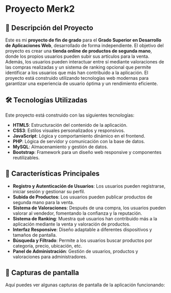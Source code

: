 # Proyecto Merk2

## 📖 Descripción del Proyecto

Este es mi **proyecto de fin de grado** para el **Grado Superior en Desarrollo de Aplicaciones Web**, desarrollado de forma independiente. El objetivo del proyecto es crear una **tienda online de productos de segunda mano**, donde los propios usuarios pueden subir sus artículos para la venta. Además, los usuarios pueden interactuar entre sí mediante valoraciones de las compras realizadas y un sistema de ranking opcional que permite identificar a los usuarios que más han contribuido a la aplicación. El proyecto está construido utilizando tecnologías web modernas para garantizar una experiencia de usuario óptima y un rendimiento eficiente.

## 🛠️ Tecnologías Utilizadas

Este proyecto está construido con las siguientes tecnologías:

- **HTML5**: Estructuración del contenido de la aplicación.
- **CSS3**: Estilos visuales personalizados y responsivos.
- **JavaScript**: Lógica y comportamiento dinámico en el frontend.
- **PHP**: Lógica de servidor y comunicación con la base de datos.
- **MySQL**: Almacenamiento y gestión de datos.
- **Bootstrap**: Framework para un diseño web responsive y componentes reutilizables.

## 🚀 Características Principales

- **Registro y Autenticación de Usuarios**: Los usuarios pueden registrarse, iniciar sesión y gestionar su perfil.
- **Subida de Productos**: Los usuarios pueden publicar productos de segunda mano para la venta.
- **Sistema de Valoraciones**: Después de una compra, los usuarios pueden valorar al vendedor, fomentando la confianza y la reputación.
- **Sistema de Ranking**: Muestra qué usuarios han contribuido más a la aplicación mediante la venta y valoración de productos.
- **Interfaz Responsive**: Diseño adaptable a diferentes dispositivos y tamaños de pantalla.
- **Búsqueda y Filtrado**: Permite a los usuarios buscar productos por categoría, precio, ubicación, etc.
- **Panel de Administración**: Gestión de usuarios, productos y valoraciones para administradores.

## 📸 Capturas de pantalla

Aquí puedes ver algunas capturas de pantalla de la aplicación funcionando:


